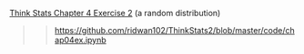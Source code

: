 [Think Stats Chapter 4 Exercise 2](http://greenteapress.com/thinkstats2/html/thinkstats2005.html#toc41) (a random distribution)

>> https://github.com/ridwan102/ThinkStats2/blob/master/code/chap04ex.ipynb
